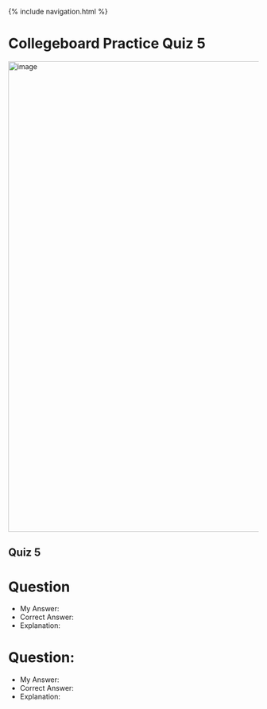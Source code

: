 {% include navigation.html %}

# Collegeboard Practice Quiz 5

<img width="947" alt="image" src="https://user-images.githubusercontent.com/89240973/166824494-a5880638-bd3f-4ef0-87fa-a83c126ac055.png">

## Quiz 5

# Question

- My Answer:
- Correct Answer:
- Explanation:


# Question:

- My Answer:
- Correct Answer:
- Explanation:

